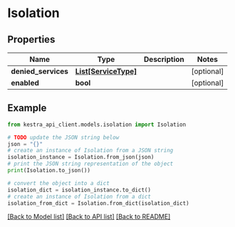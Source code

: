 # Isolation


## Properties

Name | Type | Description | Notes
------------ | ------------- | ------------- | -------------
**denied_services** | [**List[ServiceType]**](ServiceType.md) |  | [optional] 
**enabled** | **bool** |  | [optional] 

## Example

```python
from kestra_api_client.models.isolation import Isolation

# TODO update the JSON string below
json = "{}"
# create an instance of Isolation from a JSON string
isolation_instance = Isolation.from_json(json)
# print the JSON string representation of the object
print(Isolation.to_json())

# convert the object into a dict
isolation_dict = isolation_instance.to_dict()
# create an instance of Isolation from a dict
isolation_from_dict = Isolation.from_dict(isolation_dict)
```
[[Back to Model list]](../README.md#documentation-for-models) [[Back to API list]](../README.md#documentation-for-api-endpoints) [[Back to README]](../README.md)


